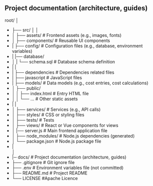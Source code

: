 ## Project documentation (architecture, guides)


root/
│
- ├── src/
│   │
- │   ├── assets/                  # Frontend assets (e.g., images, fonts)
- │   ├── components/              # Reusable UI components
- |   ├── config/                  # Configuration files (e.g., database, environment variables)
- |   |── database/
- │   |    └── schema.sql          # Database schema definition
- |   |
- |   ├── dependencies             # Dependencies related files
- |   ├── javascript               # JavaScript files
- |   ├── models/                  # Data models (e.g., cost entries,  cost calculations)
- │   ├── public/
- │   │   ├── index.html           # Entry HTML file
- │   │   └── ...                  # Other static assets
- |   |
- │   ├── services/                # Services (e.g., API calls)
- │   ├── styles/                  # CSS or styling files
- │   ├── tests/                   # Tests
- │   ├── views/                   # React or Vue components for views
- │   |── server.js                # Main frontend application file
- │   ├── node_modules/            # Node.js dependencies (generated)  
- │   └── package.json             # Node.js package file
- |    
│
- |─ docs/                        # Project documentation (architecture, guides)
- ├── .gitignore                   # Git ignore file
- ├── .env                         # Environment variables file (not committed)
- ├── README.md                    # Project README
- └── LICENSE                      #Apache Licence
